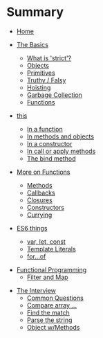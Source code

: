 # Summary

* [Home](README.md)
* [The Basics](thingsToKnow/README.md)
  * [What is 'strict'?](thingsToKnow/strict.md)
  * [Objects](thingsToKnow/objects.md)
  * [Primitives](thingsToKnow/primitives.md)
  * [Truthy / Falsy](thingsToKnow/truthyFalsy.md)
  * [Hoisting](thingsToKnow/hoisting.md)
  * [Garbage Collection](thingsToKnow/garbageCollection.md)
  * [Functions](thingsToKnow/functions.md)


* [this](thingsToKnow/this.md)
  * [In a function](thingsToKnow/thisFunction.md)
  * [In methods and objects](thingsToKnow/thisMethod.md)
  * [In a constructor](thingsToKnow/thisConstructor.md)
  * [In call or apply methods](thingsToKnow/thisCallApply.md)
  * [The bind method](thingsToKnow/thisBind.md)

<!--
  * [Prototype object](thingsToKnow/prototype.md)
-->



* [More on Functions](thingsToKnow/moreOnFunctions.md)
  * [Methods](thingsToKnow/methods.md)
  * [Callbacks](thingsToKnow/callbacks.md)
  * [Closures](thingsToKnow/closure.md)
  * [Constructors](thingsToKnow/constructors.md)
  * [Currying](thingsToKnow/currying.md)



* [ES6 things](es6Things/README.md)
  * [var, let, const](es6Things/varKeyWords.md)
  * [Template Literals](es6Things/templateLiterals.md)
  * [for...of](es6Things/forOf.md)


<!--
http://javascriptissexy.com/16-javascript-concepts-you-must-know-well/
* [Debugger](thingsToKnow/debugger.md)
* [Destructuring](es6Things/destructuring.md)
* [Arrow functions](es6Things/arrowFunctions.md)
* [Lamda Functions](thingsToKnow/lamdaFunctions.md)
* [Temporal Dead Zone](thingsToKnow/tdz.md)
* [Higher Order Functions](thingsToKnow/higherOrderFunctions.md)
-->

* [Functional Programming](functionalProgramming/README.md)
  * [Filter and Map](functionalProgramming/filter.md)

<!--
* [Deep dive](deepDive/README.md)
  * [ES6 Classes & Constructors](deepDive/classesAndConstructors.md)
  * [Loops or map()](deepDive/loopsOrMap.md)
-->

* [The Interview](interview/README.md)
  * [Common Questions](interview/questions.md)
  * [Compare array ... ](interview/compareArray.md)
  * [Find the match](interview/findMatch.md)
  * [Parse the string](interview/parseString.md)
  * [Object w/Methods](interview/objectWithMethods.md)


<!--
  * [Fib Numbers](interview/fibNumbers.md)
  * [Check the password](interview/checkPassword.md)
-->



<!--
* [Comprehensive topics](https://www.educative.io/collection/5679346740101120/5707702298738688)
  * [The Promise]()
* [jQuery ... how?]()
* [Functional Programming](functionalProgramming/README.md)
  * [Reducing data](functionalProgramming/reduce.md)
* [Build Systems]()
  * [Gulp basics]()
  * [Webpack basics]()
* [ES6, 10 key features](https://webapplog.com/es6/)
* [Interview questions](interview/README.md)
  * [Data and algorithms](interview/dataAndAlgorithms.md)
  * [Fib Numbers](interview/fibNumbers.md)
* [Build things ...]()
  * [Calendar component]()
  * [Tap N Score]()
-->
